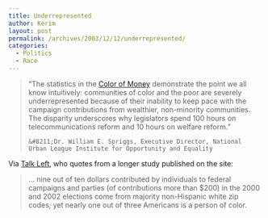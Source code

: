 ```yaml
---
title: Underrepresented
author: Kerim
layout: post
permalink: /archives/2003/12/12/underrepresented/
categories:
  - Politics
  - Race
---
```


>   &#8220;The statistics in the <a href="http://www.colorofmoney.org/" onclick="_gaq.push(['_trackEvent', 'outbound-article', 'http://www.colorofmoney.org/', 'Color of Money']);" >Color of Money</a> demonstrate the point we all know intuitively: communities of color and the poor are severely underrepresented because of their inability to keep pace with the campaign contributions from wealthier, non-minority communities. The disparity underscores why legislators spend 100 hours on telecommunications reform and 10 hours on welfare reform.&#8221; 
>   
>   
>     &#8211;Dr. William E. Spriggs, Executive Director, National Urban League Institute for Opportunity and Equality
>   


Via <a href="http://www.talkleft.com/archives/005167.html" onclick="_gaq.push(['_trackEvent', 'outbound-article', 'http://www.talkleft.com/archives/005167.html', 'Talk Left']);" >Talk Left</a>, who quotes from a longer study published on the site:


>   &#8230; nine out of ten dollars contributed by individuals to federal campaigns and parties (of contributions more than $200) in the 2000 and 2002 elections come from majority non-Hispanic white zip codes, yet nearly one out of three Americans is a person of color.


